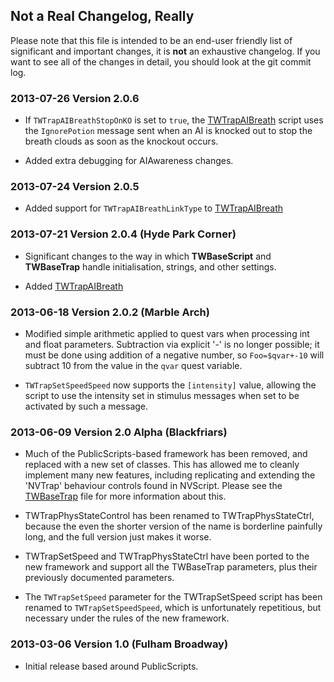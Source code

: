 ## Not a Real Changelog, Really

Please note that this file is intended to be an end-user friendly list of
significant and important changes, it is **not** an exhaustive changelog. If
you want to see all of the changes in detail, you should look at the git
commit log.

### 2013-07-26 Version 2.0.6

- If `TWTrapAIBreathStopOnKO` is set to `true`, the [TWTrapAIBreath](TWTrapAIBreath.html)
  script uses the `IgnorePotion` message sent when an AI is knocked out to
  stop the breath clouds as soon as the knockout occurs.

- Added extra debugging for AIAwareness changes.

### 2013-07-24 Version 2.0.5

- Added support for `TWTrapAIBreathLinkType` to [TWTrapAIBreath](TWTrapAIBreath.html)

### 2013-07-21 Version 2.0.4 (Hyde Park Corner)

- Significant changes to the way in which **TWBaseScript** and **TWBaseTrap**
  handle initialisation, strings, and other settings.

- Added [TWTrapAIBreath](TWTrapAIBreath.html)

### 2013-06-18 Version 2.0.2 (Marble Arch)

- Modified simple arithmetic applied to quest vars when processing int and
  float parameters. Subtraction via explicit '-' is no longer possible; it
  must be done using addition of a negative number, so `Foo=$qvar+-10` will
  subtract 10 from the value in the `qvar` quest variable.

- `TWTrapSetSpeedSpeed` now supports the `[intensity]` value, allowing the
  script to use the intensity set in stimulus messages when set to be
  activated by such a message.

### 2013-06-09 Version 2.0 Alpha (Blackfriars)

- Much of the PublicScripts-based framework has been removed, and replaced
  with a new set of classes. This has allowed me to cleanly implement many
  new features, including replicating and extending the 'NVTrap' behaviour
  controls found in NVScript. Please see the [TWBaseTrap](TWBaseTrap.html)
  file for more information about this.

- TWTrapPhysStateControl has been renamed to TWTrapPhysStateCtrl, because the
  even the shorter version of the name is borderline painfully long, and the
  full version just makes it worse.

- TWTrapSetSpeed and TWTrapPhysStateCtrl have been ported to the new framework
  and support all the TWBaseTrap parameters, plus their previously documented
  parameters.

- The `TWTrapSetSpeed` parameter for the TWTrapSetSpeed script has been
  renamed to `TWTrapSetSpeedSpeed`, which is unfortunately repetitious, but
  necessary under the rules of the new framework.

### 2013-03-06 Version 1.0 (Fulham Broadway)

- Initial release based around PublicScripts.
